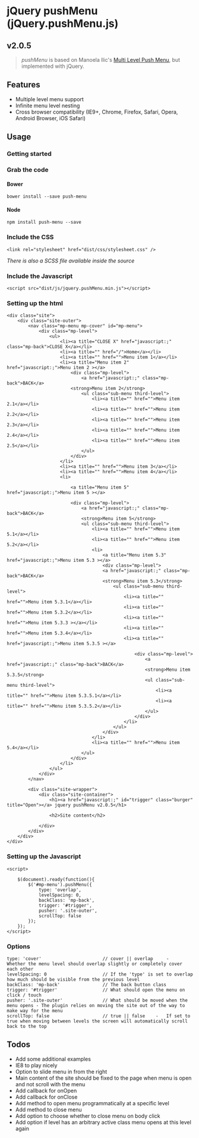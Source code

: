 # jQuery pushMenu (jQuery.pushMenu.js)

## v2.0.5

> *pushMenu* is based on Manoela llic's [Multi Level Push Menu](https://github.com/codrops/MultiLevelPushMenu), but implemented with jQuery.

## Features

 - Multiple level menu support
 - Infinite menu level nesting
 - Cross browser compatibility (IE9+, Chrome, Firefox, Safari, Opera, Android Browser, iOS Safari)

## Usage

### Getting started

### Grab the code

#### Bower

    bower install --save push-menu

#### Node

    npm install push-menu --save

### Include the CSS

```
<link rel="stylesheet" href="dist/css/stylesheet.css" />
```

*There is also a SCSS file available inside the source*

### Include the Javascript

```
<script src="dist/js/jquery.pushMenu.min.js"></script>
```

### Setting up the html

    <div class="site">
        <div class="site-outer">
            <nav class="mp-menu mp-cover" id="mp-menu">
                <div class="mp-level">
                    <ul>
                        <li><a title="CLOSE X" href="javascript:;" class="mp-back">CLOSE X</a></li>
                        <li><a title="" href="/">Home</a></li>
                        <li><a title="" href="">Menu item 1</a></li>
                        <li><a title="Menu item 2" href="javascript:;">Menu item 2 ></a>
                            <div class="mp-level">
                                <a href="javascript:;" class="mp-back">BACK</a>
                            <strong>Menu item 2</strong>
                                <ul class="sub-menu third-level">
                                    <li><a title="" href="">Menu item 2.1</a></li>
                                    <li><a title="" href="">Menu item 2.2</a></li>
                                    <li><a title="" href="">Menu item 2.3</a></li>
                                    <li><a title="" href="">Menu item 2.4</a></li>
                                    <li><a title="" href="">Menu item 2.5</a></li>
                                </ul>
                            </div>
                        </li>
                        <li><a title="" href="">Menu item 3</a></li>
                        <li><a title="" href="">Menu item 4</a></li>
                        <li>

                            <a title="Menu item 5" href="javascript:;">Menu item 5 ></a>

                            <div class="mp-level">
                                <a href="javascript:;" class="mp-back">BACK</a>
                                <strong>Menu item 5</strong>
                                <ul class="sub-menu third-level">
                                    <li><a title="" href="">Menu item 5.1</a></li>
                                    <li><a title="" href="">Menu item 5.2</a></li>
                                    <li>
                                        <a title="Menu item 5.3" href="javascript:;">Menu item 5.3 ></a>
                                        <div class="mp-level">
                                        <a href="javascript:;" class="mp-back">BACK</a>
                                        <strong>Menu item 5.3</strong>
                                            <ul class="sub-menu third-level">
                                                <li><a title="" href="">Menu item 5.3.1</a></li>
                                                <li><a title="" href="">Menu item 5.3.2</a></li>
                                                <li><a title="" href="">Menu item 5.3.3 ></a></li>
                                                <li><a title="" href="">Menu item 5.3.4</a></li>
                                                <li><a title="" href="javascript:;">Menu item 5.3.5 ></a>

                                                    <div class="mp-level">
                                                        <a href="javascript:;" class="mp-back">BACK</a>
                                                        <strong>Menu item 5.3.5</strong>
                                                        <ul class="sub-menu third-level">
                                                            <li><a title="" href="">Menu item 5.3.5.1</a></li>
                                                            <li><a title="" href="">Menu item 5.3.5.2</a></li>
                                                        </ul>
                                                    </div>
                                                </li>
                                            </ul>
                                        </div>
                                    </li>                                        
                                    <li><a title="" href="">Menu item 5.4</a></li>
                                </ul>
                            </div>
                        </li>
                    </ul>
                </div>
            </nav>

            <div class="site-wrapper">
                <div class="site-container">
                    <h1><a href="javascript:;" id="trigger" class="burger" title="Open"></a> jquery pushMenu v2.0.5</h1>

                    <h2>Site content</h2>

                </div>
            </div>
        </div>
    </div>


### Setting up the Javascript

    <script>
        
        $(document).ready(function(){
            $('#mp-menu').pushMenu({
                type: 'overlap',
                levelSpacing: 0,
                backClass: 'mp-back',
                trigger: '#trigger',
                pusher: '.site-outer',
                scrollTop: false
            });
        });
    </script>

### Options
   
    type: 'cover'                       // cover || overlap     -   Whether the menu level should overlap slightly or completely cover each other
    levelSpacing: 0                     // If the 'type' is set to overlap how much should be visible from the previous level
    backClass: 'mp-back'                // The back button class
    trigger: '#trigger'                 // What should open the menu on click / touch
    pusher: '.site-outer'               // What should be moved when the menu opens - The plugin relies on moving the site out of the way to make way for the menu
    scrollTop: false                    // true || false    -   If set to true when moving between levels the screen will automatically scroll back to the top

## Todos

 - Add some additional examples
 - IE8 to play nicely
 - Option to slide menu in from the right
 - Main content of the site should be fixed to the page when menu is open and not scroll with the menu
 - Add callback for onOpen
 - Add callback for onClose
 - Add method to open menu programmatically at a specific level
 - Add method to close menu
 - Add option to choose whether to close menu on body click
 - Add option if level has an arbitrary active class menu opens at this level again